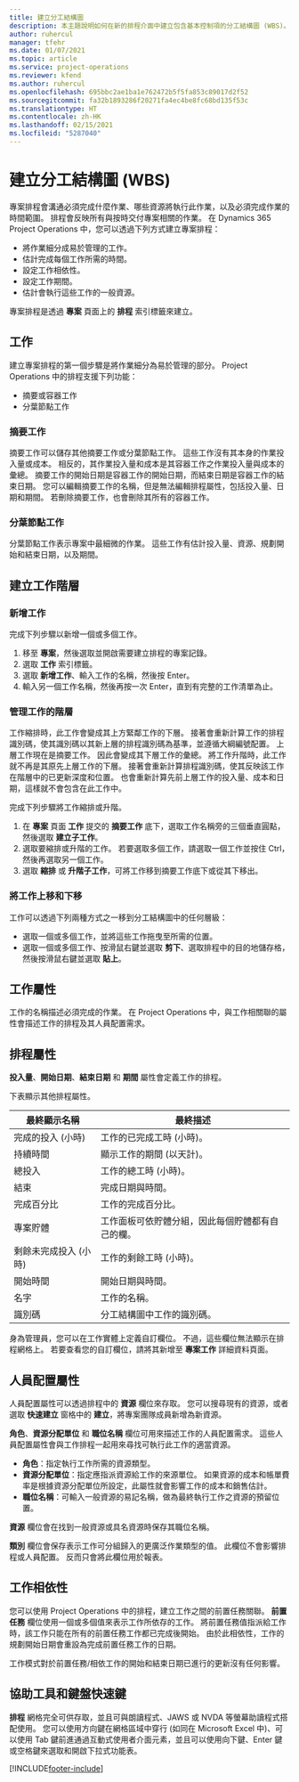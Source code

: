 ```yaml
---
title: 建立分工結構圖
description: 本主題說明如何在新的排程介面中建立包含基本控制項的分工結構圖 (WBS)。
author: ruhercul
manager: tfehr
ms.date: 01/07/2021
ms.topic: article
ms.service: project-operations
ms.reviewer: kfend
ms.author: ruhercul
ms.openlocfilehash: 695bbc2ae1ba1e762472b5f5fa853c89017d2f52
ms.sourcegitcommit: fa32b1893286f20271fa4ec4be8fc68bd135f53c
ms.translationtype: HT
ms.contentlocale: zh-HK
ms.lasthandoff: 02/15/2021
ms.locfileid: "5287040"
---
```

# <a name="create-a-work-breakdown-structure-wbs"></a>建立分工結構圖 (WBS)

專案排程會溝通必須完成什麼作業、哪些資源將執行此作業，以及必須完成作業的時間範圍。 排程會反映所有與按時交付專案相關的作業。 在 Dynamics 365 Project Operations 中，您可以透過下列方式建立專案排程：

  - 將作業細分成易於管理的工作。
  - 估計完成每個工作所需的時間。
  - 設定工作相依性。
  - 設定工作期間。
  - 估計會執行這些工作的一般資源。 

專案排程是透過 **專案** 頁面上的 **排程** 索引標籤來建立。

## <a name="tasks"></a>工作

建立專案排程的第一個步驟是將作業細分為易於管理的部分。 Project Operations 中的排程支援下列功能：

- 摘要或容器工作
- 分葉節點工作

### <a name="summary-tasks"></a>摘要工作

摘要工作可以儲存其他摘要工作或分葉節點工作。 這些工作沒有其本身的作業投入量或成本。 相反的，其作業投入量和成本是其容器工作之作業投入量與成本的彙總。 摘要工作的開始日期是容器工作的開始日期，而結束日期是容器工作的結束日期。 您可以編輯摘要工作的名稱，但是無法編輯排程屬性，包括投入量、日期和期間。 若刪除摘要工作，也會刪除其所有的容器工作。

### <a name="leaf-node-tasks"></a>分葉節點工作

分葉節點工作表示專案中最細微的作業。 這些工作有估計投入量、資源、規劃開始和結束日期，以及期間。

## <a name="create-a-task-hierarchy"></a>建立工作階層

### <a name="add-a-task"></a>新增工作

完成下列步驟以新增一個或多個工作。

1. 移至 **專案**，然後選取並開啟需要建立排程的專案記錄。 
2. 選取 **工作** 索引標籤。 
3. 選取 **新增工作**、輸入工作的名稱，然後按 Enter。
2. 輸入另一個工作名稱，然後再按一次 Enter，直到有完整的工作清單為止。

### <a name="manage-hierarchy-of-a-task"></a>管理工作的階層

工作縮排時，此工作會變成其上方緊鄰工作的下層。 接著會重新計算工作的排程識別碼，使其識別碼以其新上層的排程識別碼為基準，並遵循大綱編號配置。 上層工作現在是摘要工作。 因此會變成其下層工作的彙總。 將工作升階時，此工作就不再是其原先上層工作的下層。 接著會重新計算排程識別碼，使其反映該工作在階層中的已更新深度和位置。 也會重新計算先前上層工作的投入量、成本和日期，這樣就不會包含在此工作中。

完成下列步驟將工作縮排或升階。

1. 在 **專案** 頁面 **工作** 提交的 **摘要工作** 底下，選取工作名稱旁的三個垂直圓點，然後選取 **建立子工作**。 
2. 選取要縮排或升階的工作。 若要選取多個工作，請選取一個工作並按住 Ctrl，然後再選取另一個工作。
2. 選取 **縮排** 或 **升階子工作**，可將工作移到摘要工作底下或從其下移出。

### <a name="move-tasks-up-and-down"></a>將工作上移和下移

工作可以透過下列兩種方式之一移到分工結構圖中的任何層級：

- 選取一個或多個工作，並將這些工作拖曳至所需的位置。
- 選取一個或多個工作、按滑鼠右鍵並選取 **剪下**、選取排程中的目的地儲存格，然後按滑鼠右鍵並選取 **貼上**。

## <a name="task-attributes"></a>工作屬性

工作的名稱描述必須完成的作業。 在 Project Operations 中，與工作相關聯的屬性會描述工作的排程及其人員配置需求。

## <a name="schedule-attributes"></a>排程屬性

**投入量**、**開始日期**、**結束日期** 和 **期間** 屬性會定義工作的排程。

下表顯示其他排程屬性。

| **最終顯示名稱** | **最終描述** |
| --- | --- |
| 完成的投入 (小時) | 工作的已完成工時 (小時)。 |
| 持續時間 | 顯示工作的期間 (以天計)。 |
| 總投入 | 工作的總工時 (小時)。 |
| 結束 | 完成日期與時間。 |
| 完成百分比 | 工作的完成百分比。 |
| 專案貯體 | 工作面板可依貯體分組，因此每個貯體都有自己的欄。 |
| 剩餘未完成投入 (小時) | 工作的剩餘工時 (小時)。 |
| 開始時間 | 開始日期與時間。 |
| 名字 | 工作的名稱。 |
| 識別碼 | 分工結構圖中工作的識別碼。 |

身為管理員，您可以在工作實體上定義自訂欄位。 不過，這些欄位無法顯示在排程網格上。 若要查看您的自訂欄位，請將其新增至 **專案工作** 詳細資料頁面。

## <a name="staffing-attributes"></a>人員配置屬性

人員配置屬性可以透過排程中的 **資源** 欄位來存取。 您可以搜尋現有的資源，或者選取 **快速建立** 窗格中的 **建立**，將專案團隊成員新增為新資源。

**角色**、**資源分配單位** 和 **職位名稱** 欄位可用來描述工作的人員配置需求。 這些人員配置屬性會與工作排程一起用來尋找可執行此工作的適當資源。

   - **角色**：指定執行工作所需的資源類型。
   - **資源分配單位**：指定應指派資源給工作的來源單位。 如果資源的成本和帳單費率是根據資源分配單位所設定，此屬性就會影響工作的成本和銷售估計。
   - **職位名稱**：可輸入一般資源的易記名稱，做為最終執行工作之資源的預留位置。

**資源** 欄位會在找到一般資源或具名資源時保存其職位名稱。

**類別** 欄位會保存表示工作可分組歸入的更廣泛作業類型的值。 此欄位不會影響排程或人員配置。 反而只會將此欄位用於報表。

## <a name="task-dependencies"></a>工作相依性

您可以使用 Project Operations 中的排程，建立工作之間的前置任務關聯。 **前置任務** 欄位使用一個或多個值來表示工作所依存的工作。 將前置任務值指派給工作時，該工作只能在所有的前置任務工作都已完成後開始。 由於此相依性，工作的規劃開始日期會重設為完成前置任務工作的日期。

工作模式對於前置任務/相依工作的開始和結束日期已進行的更新沒有任何影響。

## <a name="accessibility-and-keyboard-shortcuts"></a>協助工具和鍵盤快速鍵

**排程** 網格完全可供存取，並且可與朗讀程式、JAWS 或 NVDA 等螢幕助讀程式搭配使用。 您可以使用方向鍵在網格區域中穿行 (如同在 Microsoft Excel 中)、可以使用 Tab 鍵前進通過互動式使用者介面元素，並且可以使用向下鍵、Enter 鍵或空格鍵來選取和開啟下拉式功能表。


[!INCLUDE[footer-include](../includes/footer-banner.md)]